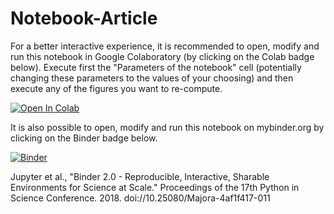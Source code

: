 # Notebook-Article

For a better interactive experience, it is recommended to open, modify and run this notebook in Google Colaboratory (by clicking on the Colab badge below). Execute first the "Parameters of the notebook" cell (potentially changing these parameters to the values of your choosing) and then execute any of the figures you want to re-compute.

[![Open In Colab](https://colab.research.google.com/assets/colab-badge.svg)](https://colab.research.google.com/github/cchandre/Notebook-Article/blob/master/Notebook_Article.ipynb)

It is also possible to open, modify and run this notebook on mybinder.org by clicking on the Binder badge below. 

[![Binder](https://mybinder.org/badge_logo.svg)](https://mybinder.org/v2/gh/cchandre/Notebook-Article/master)

Jupyter et al., "Binder 2.0 - Reproducible, Interactive, Sharable Environments for Science at Scale." Proceedings of the 17th Python in Science Conference. 2018. doi://10.25080/Majora-4af1f417-011
